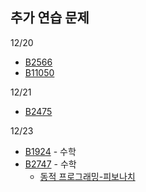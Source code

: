 ## 추가 연습 문제
12/20
- [B2566](B2566.java)
- [B11050](B11050.java)

12/21
- [B2475](B2475.java)

12/23
- [B1924](B1924.java) - 수학
- [B2747](B2747.java) - 수학
  - [동적 프로그래밍-피보나치](동적프로그래밍(B2747).md)